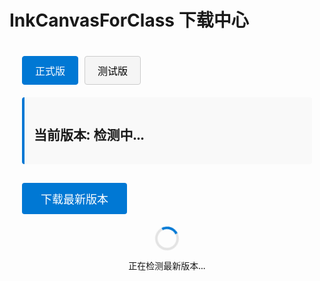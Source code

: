 # InkCanvasForClass 下载中心

<div class="download-container">
  <div class="version-selector">
    <button id="stableBtn" class="active">正式版</button>
    <button id="betaBtn">测试版</button>
  </div>
  
  <div class="version-info">
    <h2>当前版本: <span id="currentVersion">检测中...</span></h2>
    <p id="versionDesc"></p>
  </div>
  
  <div class="download-button">
    <button id="downloadBtn">下载最新版本</button>
  </div>
  
  <div class="loading" id="loadingIndicator">
    <div class="spinner"></div>
    <p>正在检测最新版本...</p>
  </div>
</div>

<style>
.download-container {
  max-width: 800px;
  margin: 0 auto;
  padding: 20px;
  font-family: "Segoe UI", Arial, sans-serif;
}

.version-selector {
  display: flex;
  margin-bottom: 20px;
  gap: 10px;
}

.version-selector button {
  padding: 10px 20px;
  border: 1px solid #ccc;
  background: #f5f5f5;
  cursor: pointer;
  border-radius: 4px;
  font-size: 16px;
  transition: all 0.3s;
}

.version-selector button.active {
  background: #0078d4;
  color: white;
  border-color: #0078d4;
}

.version-info {
  margin-bottom: 30px;
  padding: 15px;
  background: #f9f9f9;
  border-radius: 4px;
  border-left: 4px solid #0078d4;
}

.download-button button {
  padding: 12px 30px;
  background: #0078d4;
  color: white;
  border: none;
  border-radius: 4px;
  font-size: 18px;
  cursor: pointer;
  transition: background 0.3s;
}

.download-button button:hover {
  background: #005a9e;
}

.loading {
  display: flex;
  flex-direction: column;
  align-items: center;
  margin-top: 20px;
}

.spinner {
  border: 4px solid rgba(0, 0, 0, 0.1);
  border-radius: 50%;
  border-top: 4px solid #0078d4;
  width: 30px;
  height: 30px;
  animation: spin 1s linear infinite;
}

@keyframes spin {
  0% { transform: rotate(0deg); }
  100% { transform: rotate(360deg); }
}
</style>

<script>
// 检查是否在浏览器环境中运行
(function() {
  // 只在浏览器环境中执行
  if (typeof window !== 'undefined' && typeof document !== 'undefined') {
    // 页面加载完成后执行
    if (document.readyState === 'complete' || document.readyState === 'interactive') {
      initDownloadPage();
    } else {
      document.addEventListener('DOMContentLoaded', initDownloadPage);
    }
  }

  function initDownloadPage() {
    const stableBtn = document.getElementById('stableBtn');
    const betaBtn = document.getElementById('betaBtn');
    const currentVersion = document.getElementById('currentVersion');
    const versionDesc = document.getElementById('versionDesc');
    const downloadBtn = document.getElementById('downloadBtn');
    const loadingIndicator = document.getElementById('loadingIndicator');
    
    // 版本来源URL
    const versionUrls = {
      stable: 'https://bgithub.xyz/InkCanvasForClass/community/raw/refs/heads/main/AutomaticUpdateVersionControl.txt',
      beta: 'https://bgithub.xyz/InkCanvasForClass/community-beta/raw/refs/heads/main/AutomaticUpdateVersionControl.txt'
    };
    
    // 下载链接模板
    const downloadTemplates = {
      stable: 'https://bgithub.xyz/InkCanvasForClass/community/releases/download/{version}/InkCanvasForClass.CE.{version}.zip',
      beta: 'https://bgithub.xyz/InkCanvasForClass/community-beta/releases/download/{version}/InkCanvasForClass.CE.{version}.zip'
    };
    
    let currentChannel = 'stable';
    let latestVersion = '';
    
    // 初始加载正式版信息
    checkVersion('stable');
    
    // 切换版本通道
    stableBtn.addEventListener('click', function() {
      if (currentChannel !== 'stable') {
        currentChannel = 'stable';
        stableBtn.classList.add('active');
        betaBtn.classList.remove('active');
        checkVersion('stable');
      }
    });
    
    betaBtn.addEventListener('click', function() {
      if (currentChannel !== 'beta') {
        currentChannel = 'beta';
        betaBtn.classList.add('active');
        stableBtn.classList.remove('active');
        checkVersion('beta');
      }
    });
    
    // 下载按钮点击事件
    downloadBtn.addEventListener('click', function() {
      if (latestVersion) {
        const downloadUrl = downloadTemplates[currentChannel].replace(/{version}/g, latestVersion);
        window.location.href = downloadUrl;
      }
    });
    
    // 检查最新版本
    function checkVersion(channel) {
      currentVersion.textContent = '检测中...';
      versionDesc.textContent = '';
      loadingIndicator.style.display = 'flex';
      downloadBtn.disabled = true;
      
      fetch(versionUrls[channel])
        .then(response => {
          if (!response.ok) {
            throw new Error('网络错误');
          }
          return response.text();
        })
        .then(data => {
          loadingIndicator.style.display = 'none';
          downloadBtn.disabled = false;
          
          // 假设版本信息是纯文本格式
          latestVersion = data.trim();
          currentVersion.textContent = latestVersion;
          
          if (channel === 'stable') {
            versionDesc.textContent = '这是稳定的正式发布版本，适合日常使用。';
          } else {
            versionDesc.textContent = '这是测试版本，包含最新功能，但可能不稳定。';
          }
        })
        .catch(error => {
          loadingIndicator.style.display = 'none';
          currentVersion.textContent = '版本检测失败';
          versionDesc.textContent = '无法获取最新版本信息，请稍后再试。';
          console.error('获取版本信息失败:', error);
        });
    }
  }
})();
</script>
